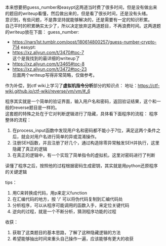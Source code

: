 本来想要把guess_number和easypt这两道当时费了很多时间，但是没有做出来的题目的writeup看懂，然后做出来的，但是看了很长时间，还是没有头绪。  
意识到，有些问题，不是靠坚持就能够解决的，还是需要有一定的知识积累。  
自己平时的积累确实太少了，所以决定放弃这两道题目，不再浪费时间。这两道题的writeup放在下面：
guess_number:
+ https://nars1st.tumblr.com/post/180614800257/guess-number-crypto-714
easypt:
+ https://xz.aliyun.com/t/3470#toc-7  
这个是我找到的最详细的writeup了
+ https://xz.aliyun.com/t/3465#toc-8
+ https://xz.aliyun.com/t/3472#toc-23  
后面两个writeup写得非常简略，仅做参考。

作为补偿，到ctf wiki上学习了**虚拟机指令分析**部分的知识点：
地址：https://ctf-wiki.github.io/ctf-wiki/reverse/vm/vm/#_6

程序其实就是一个简单的验证界面，输入用户名和密码，返回验证结果，这个和一般的reverse题目是一样的。  
这套题的特殊之处在于它对判断逻辑进行了隐藏，具体看下面程序的流程：
程序整体的流程：
1. 在process_input函数中发现用户名和密码都不能小于7位，满足这两个条件之后，就会对用户名进行简单的异或混淆操作。
2. 注册SEH函数，并且注册了好几个，通过构造除零异常触发SEH并执行，这里隐藏了真正的逻辑
3. 在真正的逻辑中，有一个实现了简单指令的虚拟机，这里对密码进行了判断

读懂了程序之后，按照他的过程根据密码生成密钥，其实就是用python还原程序的关键逻辑

tips：
1. 用C来转换成代码，用p来定义function
2. 在汇编代码的地方，按 '/' 可以将伪代码复制到汇编代码处
3. 分析程序，可以从程序可能调用的函数入手，来定位关键代码
4. 逆向的过程，就是一个不断分析，猜测程序功能的过程 

收获：
1. 获取了这类题目的基本思路，了解了这种隐藏逻辑的方法
2. 希望能够抽出时间来重头自己操作一遍，应该能够有更大的收获
